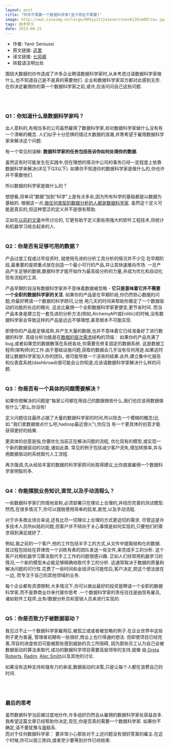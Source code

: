 ```yaml
---
layout: post
title: "你并不需要一个数据科学家(至少现在不需要)"
image: http://ww3.sinaimg.cn/large/005yyi5Jjw1eoerczxex0j30im08ltau.jpg
tags: 技术学习
date: 2015-08-25
---
```



- 作者: Yanir Seroussi
- 原文链接: [这里](http://yanirseroussi.com/2015/08/24/you-dont-need-a-data-scientist-yet/)
- 译文链接: [七风阁](lchiffon.github.io)
-  转载请注明出处

围绕大数据的炒作造成了许多企业聘请数据科学家时,从未考虑过请数据科学家做什么,也不知道自己是不是真的需要他们.
企业和数据科学家双方都对此感到无奈.在你决定雇佣你的第一个数据科学家之前,或许,应该问问自己这些问题.

<br/><br/>
### Q1：你知道什么是数据科学家吗？

出人意料的,有相当多的公司虽然雇用了数据科学家,却对数据科学家做什么没有有一个清晰的概念.
人们似乎十分恐惧的错过大数据的浪潮,并寄希望于雇用数据科学家来解决这个问题.


有一个常见的误解: **数据科学家的任务包括告诉你如何处理你的数据**.


虽然这有时可能发生在实践中,但在理想的情况中公司的事务已经一定程度上依靠数据科学来解决(详见下Q3以下).
如果你不知道你的数据科学家是做什么的,你也许并不需要他们.
<br/>

所以数据的科学家是做什么的？


想想看,将单词“数据”加到“科学”上是有点多余,因为所有科学的基础都是以数据为基础的.
根据这一点,[做任何类型的数据分析的人都是数据科学家](http://robjhyndman.com/hyndsight/am-i-a-data-scientist/).
虽然这个定义可能是真实的,但这种宽泛的定义并不是很有帮助.


正如在[以前的文章](http://yanirseroussi.com/2014/10/23/what-is-data-science/)中所讨论的,
它更有助于定义那些用强大的软件工程技术,将统计和机器学习结合起来的人.
<br/><br/>
### Q2：你是否有足够可用的数据？

产品过度工程或过早投资时, 就使用先进的分析工具分析的情况并不少见
在早期阶段,最重要的是把重点放在创造一个最小可行的产品,并让其快速推向市场.
一旦产品产生足够的数据,数据科学才能开始作为最高级分析的力量,并成为优化和自动化现有流程的工具.
<br/>

产品早期阶段没有数据科学家并不意味着数据被忽略 - **它只是意味着它并不需要一个全职的数据科学家的关注**.
如果你的产品是在早期阶段,你仍然担心数据的问题,你最好聘请一个数据的科学顾问,让他
用几天的时间来帮助你奠定了一个数据驱动的功能的长远的眼光.
这会比雇佣一个全职数据科学家更便宜,更节省时间.
而当产品本身是建立在一套先进的分析方法(例如,AlchemyAPI或Enlitic)的时候,没有数据科学家会导致这样的产品是远远不够理想,甚至根本不可能实现.
<br/>

即使你的产品是足够成熟,并产生大量的数据,也并不意味着它已经准备好了进行数据的科学.
高级分析功能是在[数据的层次需求](http://yanirseroussi.com/2014/08/17/datas-hierarchy-of-needs/)结构的顶端：
如果你的产品充满了bug,或者如果您的数据散落在系统各处,你需要先修复固定的数据系统.
这是数据工程师(架构师)的工作.由于基础设施问题,获取的数据会几乎没有任何用途.如果这时就让数据科学家加入你的团队,
很可能导致一个沮丧的结果.此外,建立集中化报告和仪表盘系统(dashbroad)很可能会让你知道,应该请数据科学家解决什么样的问题.
<br/><br/>
### Q3：你是否有一个具体的问题需要解决？

如果你想解决的问题是“每家公司都在用自己的数据做些什么,我们也应该用数据做些什么”,那么,你没有!


定义问题往往最终占据了大量的数据科学家的时间,所以除去一个模糊的概念(比如:"我们拿数据做点什么吧,hadoop最近很火"),你应当
有一个更具体的创意才能获得更好的结果.


更具体的创意是指,你要优化当前正在解决问题的流程,
优化现有的模型,或实现一个新的数据驱动的功能,诸如此类.
常见的例子包括减少客户流失,增加转换率,并与用数据驱动的系统取代人工流程.


再次强调,先从经验丰富的数据的科学家顾问处取得建议,比你直接雇佣一个数据科学家明智的多.
<br/><br/>
### Q4：你能摆脱业务知识,直觉,以及手动流程么？

一些数据科学家们热情地宣称,必须部署只在理论上合理的,并经历完善的测试模型.
然而,在很多情况下,你可以摆脱使用简单的启发,直觉,以及手动流程.


对于许多商业场合来说,还有比尽一切理论上合理的方式更迫切的需求.
尽管这是许多技术人员所纠结的问题,但客户并不倾向于关心事情是如何实现的,只要他们的需求得到满足就好了.
<br/>

例如,我之前的一个客户,他的工作包括半手工的方式,从文件中提取结构化的数据.
其过程包括给在菲律宾一个训练有素的团队发送一些文件,来完成手工的分析.
这个客户对用机器学习算法取代手工工作的问题很感兴趣.
正如人们经常用机器学习的情况,一个新的模型未必能足够精确地取代手工的分析.
这通常取决于数据的质量和解决问题的可行性.花费了一些时间和金钱评估可能性后,客户决定,把这个想法放在一边,
而专注于自己的其他领域的业务.
<br/>

每个企业都有资源限制.大多情况下,你可以做出最好的投资是聘请一个全职的数据科学家,而不是靠商业炒来代替你思考
.一个数据科学家的责任往往是由现有雇员,诸如软件工程师,业务/数据分析员和营销人员来进行实现的.
<br/><br/>
### Q5：你是否致力于被数据驱动？

我见过不止一个数据科学家雇用后,被孤立或或者被忽略的例子.在企业世界中这些例子更为普遍,
管理者初期有一些很好,商业上也行得通的想法.
但即使项目已经完善,项目的进度依旧可能被那些感到威胁的员工所阻碍,
因为那些员工认为自己会被数据驱动的算法来取代.成功的数据科学项目需要高层领导的支持,就像
由[ Greta Roberts](http://venturebeat.com/2015/07/22/stop-hiring-data-scientists-until-youre-ready-for-data-science/),
[Radim](https://berlinbuzzwords.de/sites/berlinbuzzwords.de/files/media/documents/radim_rehurek-so_you_want_to_be_a_data_science_consultant.pdf),
[Alec Smith](https://www.linkedin.com/pulse/big-data-science-analytics-australia-alec-smith)以及其他的讨论.


如果没有这种支持和强有力的承诺,数据驱动的决策,只是让每个人都在浪费自己的时间.

<br/><br/>
### 最后的思考

虽然数据科学当前被过度地炒作,许多组织仍然会从雇佣的数据科学家处获益良多.
我希望这篇文章已经帮助你决定,现在,你是否真的需要一个数据科学家.
如果你不确定,请不要犹豫与[我](http://yanirseroussi.com/about/)联系.
<br/>
而对于任何数据科学家：
要非常小心那些对于上述问题没有很好答案的雇主.在这个时候,你可以挑三拣四,或者至少要等到炒作已经结束.
